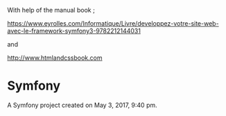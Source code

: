 With help of the manual book ;

https://www.eyrolles.com/Informatique/Livre/developpez-votre-site-web-avec-le-framework-symfony3-9782212144031

and

http://www.htmlandcssbook.com



Symfony
=======

A Symfony project created on May 3, 2017, 9:40 pm.
